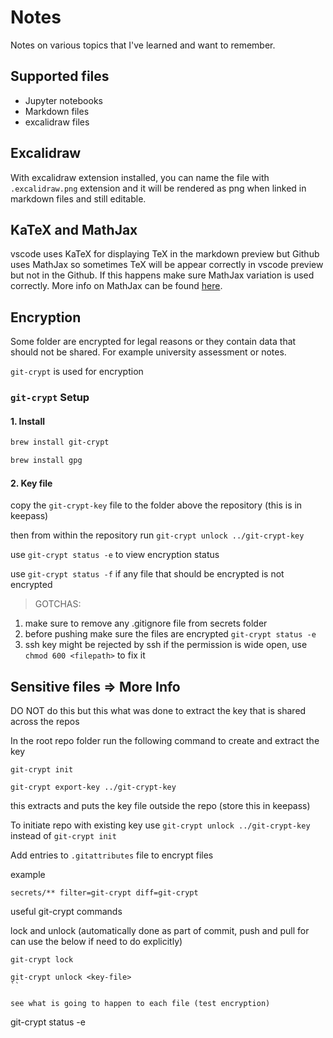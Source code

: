 # Notes

Notes on various topics that I've learned and want to remember.

## Supported files

* Jupyter notebooks
* Markdown files
* excalidraw files

## Excalidraw

With excalidraw extension installed, you can name the file with `.excalidraw.png` extension and it will be rendered as png when linked in markdown files and still editable.

## KaTeX and MathJax

vscode uses KaTeX for displaying TeX in the markdown preview but Github uses MathJax so sometimes TeX will be appear correctly in vscode preview but not in the Github. If this happens make sure MathJax variation is used correctly. More info on MathJax can be found [here](https://math.meta.stackexchange.com/questions/5020/mathjax-basic-tutorial-and-quick-reference).

## Encryption

Some folder are encrypted for legal reasons or they contain data that should not be shared. For example university assessment or notes.

`git-crypt` is used for encryption

### `git-crypt` Setup

#### 1. Install

```sh
brew install git-crypt
```

```sh
brew install gpg
```

#### 2. Key file

copy the `git-crypt-key` file to the folder above the repository (this is in keepass)

then from within the repository run `git-crypt unlock ../git-crypt-key`

use `git-crypt status -e` to view encryption status

use `git-crypt status -f` if any file that should be encrypted is not encrypted

> GOTCHAS:
1. make sure to remove any .gitignore file from secrets folder
2. before pushing make sure the files are encrypted `git-crypt status -e`
3. ssh key might be rejected by ssh if the permission is wide open, use `chmod 600 <filepath>` to fix it

## Sensitive files => More Info

DO NOT do this but this what was done to extract the key that is shared across the repos

In the root repo folder run the following command to create and extract the key

```
git-crypt init
```

```
git-crypt export-key ../git-crypt-key
```

this extracts and puts the key file outside the repo (store this in keepass)

To initiate repo with existing key use `git-crypt unlock ../git-crypt-key` instead of `git-crypt init`

Add entries to `.gitattributes` file to encrypt files

example

```
secrets/** filter=git-crypt diff=git-crypt
```

useful git-crypt commands

lock and unlock (automatically done as part of commit, push and pull for can use the below if need to do explicitly)

```
git-crypt lock
```

```
git-crypt unlock <key-file>
``

see what is going to happen to each file (test encryption)
```
git-crypt status -e

```


